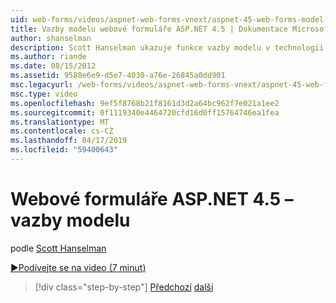 ```yaml
---
uid: web-forms/videos/aspnet-web-forms-vnext/aspnet-45-web-forms-model-binding
title: Vazby modelu webové formuláře ASP.NET 4.5 | Dokumentace Microsoftu
author: shanselman
description: Scott Hanselman ukazuje funkce vazby modelu v technologii ASP.NET 4.5
ms.author: riande
ms.date: 08/15/2012
ms.assetid: 9588e6e9-d5e7-4030-a76e-26845a0dd901
msc.legacyurl: /web-forms/videos/aspnet-web-forms-vnext/aspnet-45-web-forms-model-binding
msc.type: video
ms.openlocfilehash: 9ef5f8768b21f8161d3d2a64bc962f7e021a1ee2
ms.sourcegitcommit: 0f1119340e4464720cfd16d0ff15764746ea1fea
ms.translationtype: MT
ms.contentlocale: cs-CZ
ms.lasthandoff: 04/17/2019
ms.locfileid: "59400643"
---
```

# <a name="aspnet-45-web-forms-model-binding"></a>Webové formuláře ASP.NET 4.5 – vazby modelu

podle [Scott Hanselman](https://github.com/shanselman)

[&#9654;Podívejte se na video (7 minut)](https://channel9.msdn.com/Blogs/ASP-NET-Site-Videos/aspnet-45-web-forms-model-binding)

> [!div class="step-by-step"]
> [Předchozí](aspnet-vnext-videos-model-binding-part-3-updating.md)
> [další](aspnet-45-web-forms-strong-typed-data-controls.md)
